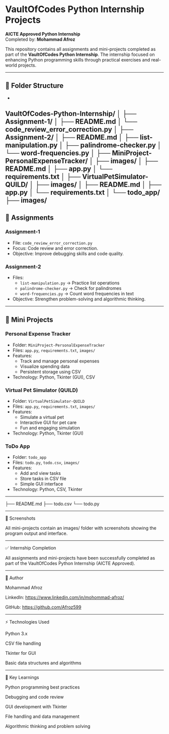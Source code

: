 # VaultOfCodes Python Internship Projects

**AICTE Approved Python Internship**  
Completed by: **Mohammad Afroz**

This repository contains all assignments and mini-projects completed as part of the **VaultOfCodes Python Internship**. The internship focused on enhancing Python programming skills through practical exercises and real-world projects.

---

## 📂 Folder Structure
-
VaultOfCodes-Python-Internship/
│
├── Assignment-1/
│ ├── README.md
│ └── code_review_error_correction.py
│
├── Assignment-2/
│ ├── README.md
│ ├── list-manipulation.py
│ ├── palindrome-checker.py
│ └── word-frequencies.py
│
├── MiniProject-PersonalExpenseTracker/
│ ├── images/
│ ├── README.md
│ ├── app.py
│ └── requirements.txt
│
├── VirtualPetSimulator-QUILD/
│ ├── images/
│ ├── README.md
│ ├── app.py
│ └── requirements.txt
│
└── todo_app/
├── images/
---

## 📝 Assignments

### **Assignment-1**
- File: `code_review_error_correction.py`  
- Focus: Code review and error correction.  
- Objective: Improve debugging skills and code quality.

### **Assignment-2**
- Files:
  - `list-manipulation.py` → Practice list operations  
  - `palindrome-checker.py` → Check for palindromes  
  - `word-frequencies.py` → Count word frequencies in text  
- Objective: Strengthen problem-solving and algorithmic thinking.

---

## 🚀 Mini Projects

### **Personal Expense Tracker**
- Folder: `MiniProject-PersonalExpenseTracker`  
- Files: `app.py`, `requirements.txt`, `images/`  
- Features:
  - Track and manage personal expenses  
  - Visualize spending data  
  - Persistent storage using CSV  
- Technology: Python, Tkinter (GUI), CSV

### **Virtual Pet Simulator (QUILD)**
- Folder: `VirtualPetSimulator-QUILD`  
- Files: `app.py`, `requirements.txt`, `images/`  
- Features:
  - Simulate a virtual pet  
  - Interactive GUI for pet care  
  - Fun and engaging simulation  
- Technology: Python, Tkinter (GUI)

### **ToDo App**
- Folder: `todo_app`  
- Files: `todo.py`, `todo.csv`, `images/`  
- Features:
  - Add and view tasks  
  - Store tasks in CSV file  
  - Simple GUI interface  
- Technology: Python, CSV, Tkinter

---

├── README.md
├── todo.csv
└── todo.py

---

📸 Screenshots

All mini-projects contain an images/ folder with screenshots showing the program output and interface.

---

✅ Internship Completion

All assignments and mini-projects have been successfully completed as part of the VaultOfCodes Python Internship (AICTE Approved).

---
👤 Author

Mohammad Afroz

LinkedIn: https://www.linkedin.com/in/mohommad-afroz/

GitHub: https://github.com/Afroz599

---

⚡ Technologies Used

Python 3.x

CSV file handling

Tkinter for GUI

Basic data structures and algorithms

---

🌟 Key Learnings

Python programming best practices

Debugging and code review

GUI development with Tkinter

File handling and data management

Algorithmic thinking and problem solving

